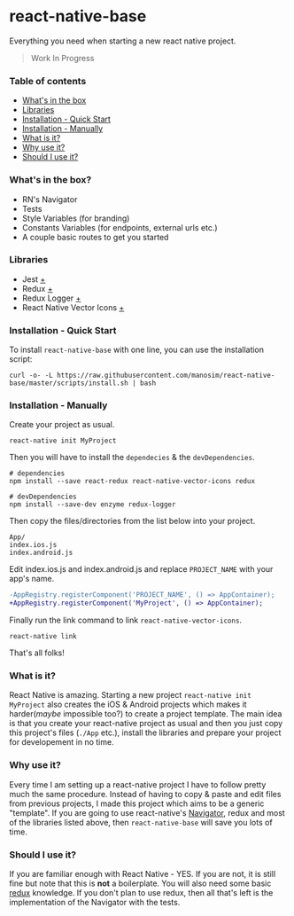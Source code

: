 # react-native-base
Everything you need when starting a new react native project.

> Work In Progress


### Table of contents

  - [What's in the box](#whats-in-the-box)
  - [Libraries](#libraries)
  - [Installation - Quick Start](#installation---quick-start)
  - [Installation - Manually](#installation---manually)
  - [What is it?](#what-is-it)
  - [Why use it?](#why-use-it)
  - [Should I use it?](#should-i-use-it)


### What's in the box?

  - RN's Navigator
  - Tests
  - Style Variables (for branding)
  - Constants Variables (for endpoints, external urls etc.)
  - A couple basic routes to get you started


### Libraries

  - Jest [+](https://facebook.github.io/jest/docs/tutorial-react-native.html)
  - Redux [+](http://redux.js.org/)
  - Redux Logger [+](https://github.com/evgenyrodionov/redux-logger)
  - React Native Vector Icons [+](https://github.com/oblador/react-native-vector-icons)


### Installation - Quick Start

To install `react-native-base` with one line, you can use the installation script:

    curl -o- -L https://raw.githubusercontent.com/manosim/react-native-base/master/scripts/install.sh | bash


### Installation - Manually

Create your project as usual.

    react-native init MyProject

Then you will have to install the `dependecies` & the `devDependencies`.

    # dependencies
    npm install --save react-redux react-native-vector-icons redux 

    # devDependencies
    npm install --save-dev enzyme redux-logger
    
Then copy the files/directories from the list below into your project.
 
    App/
    index.ios.js
    index.android.js

Edit index.ios.js and index.android.js and replace `PROJECT_NAME` with your app's name.

```diff
-AppRegistry.registerComponent('PROJECT_NAME', () => AppContainer);
+AppRegistry.registerComponent('MyProject', () => AppContainer);
```
    
Finally run the link command to link `react-native-vector-icons`.

    react-native link
    
That's all folks!


### What is it?

React Native is amazing. Starting a new project `react-native init MyProject` also creates the iOS & Android projects which makes it harder(*maybe* impossible too?) to create a project template. The main idea is that you create your react-native project as usual and then you just copy this project's files (`./App` etc.), install the libraries and prepare your project for developement in no time.


### Why use it?

Every time I am setting up a react-native project I have to follow pretty much the same procedure. Instead of having to copy & paste and edit files from previous projects, I made this project which aims to be a generic "template". If you are going to use react-native's [Navigator](https://facebook.github.io/react-native/docs/navigator.html), redux and most of the libraries listed above, then `react-native-base` will save you lots of time.


### Should I use it?

If you are familiar enough with React Native - YES. If you are not, it is still fine but note that this is **not** a boilerplate. You will also need some basic [redux](http://redux.js.org/) knowledge. If you don't plan to use redux, then all that's left is the implementation of the Navigator with the tests.
